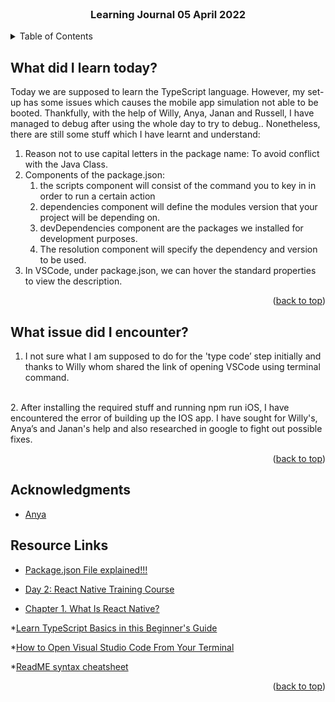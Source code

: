 <div id="top"></div>

<br />

<h3 align="center">Learning Journal 05 April 2022</h3>

<!-- TABLE OF CONTENTS -->
<details>
  <summary>Table of Contents</summary>
  <ul>
    <li><a href="#what-did-i-learn-today">What did I learn today?</a></li>
    <li><a href="#what-issue-did-i-encounter">What issue did I encounter?</a></li>
    <li><a href="#acknowledgments">Acknowledgments</a></li>
    <li><a href="#resource-links">Resource Links</a></li>
      </ul>
     
</details>

<!-- ABOUT THE PROJECT -->
## What did I learn today?
Today we are supposed to learn the TypeScript language.
However, my set-up has some issues which causes the mobile app simulation not able to be booted.
Thankfully, with the help of Willy, Anya, Janan and Russell, I have managed to debug after using the whole day to try to debug..
Nonetheless, there are still some stuff which I have learnt and understand:
<br/>
1. Reason not to use capital letters in the package name: To avoid conflict with the Java Class.
2. Components of the package.json:
    1. the scripts component will consist of the command you to key in in order to run a certain action
    2. dependencies component will define the modules version that your project will be depending on.
    3. devDependencies component are the packages we installed for development purposes.
    4. The resolution component will specify the dependency and version to be used.
3. In VSCode, under package.json, we can hover the standard properties to view the description.

<p align="right">(<a href="#top">back to top</a>)</p>

## What issue did I encounter?

1. I not sure what I am supposed to do for the 'type code’ step initially and thanks to Willy whom shared the link of opening VSCode using terminal command.
<br />
2. After installing the required stuff and running npm run iOS, I have encountered the error of building up the IOS app. 
I have sought for Willy's, Anya’s and Janan's help and also researched in google to fight out possible fixes.

<p align="right">(<a href="#top">back to top</a>)</p>

<!-- ACKNOWLEDGMENTS -->
## Acknowledgments
* [Anya](https://github.com/huanganya/react-native-starter)


<!-- Resource Links -->
## Resource Links
* [Package.json File explained!!!](https://dev.to/naveenchandar/package-json-file-explained-b94)

* [Day 2: React Native Training Course](https://docs.google.com/document/d/1xVfj6FU5U66KOUrjjZkWJ3uAaclqmt_RvZVPtJvKo6w/edit)

* [Chapter 1. What Is React Native?](https://www.oreilly.com/library/view/learning-react-native/9781491929049/ch01.html)

*[Learn TypeScript Basics in this Beginner's Guide](https://www.freecodecamp.org/news/learn-typescript-basics/)

*[How to Open Visual Studio Code From Your Terminal](https://www.freecodecamp.org/news/how-to-open-visual-studio-code-from-your-terminal/#:~:text=Once%20your%20terminal%20is%20open,Then%20hit%20enter%20.&text=Once%20you%20hit%20enter%20%2C%20VS%20Code%20will%20now%20open)

*[ReadME syntax cheatsheet](https://github.com/tchapi/markdown-cheatsheet/blob/master/README.md#heading-1)

<p align="right">(<a href="#top">back to top</a>)</p>

